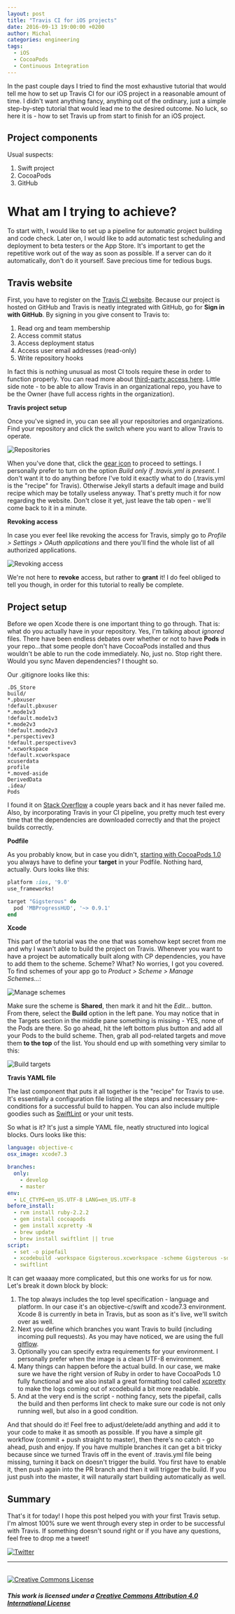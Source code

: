 ```yaml
---
layout: post
title: "Travis CI for iOS projects"
date: 2016-09-13 19:00:00 +0200
author: Michal
categories: engineering
tags:
  - iOS
  - CocoaPods
  - Continuous Integration
---
```


In the past couple days I tried to find the most exhaustive tutorial that would tell me how to set up Travis CI for our iOS project in a reasonable amount of time. I didn't want anything fancy, anything out of the ordinary, just a simple step-by-step tutorial that would lead me to the desired outcome. No luck, so here it is - how to set Travis up from start to finish for an iOS project.

## Project components

Usual suspects:

1. Swift project
2. CocoaPods
3. GitHub

# What am I trying to achieve?

To start with, I would like to set up a pipeline for automatic project building and code check. Later on, I would like to add automatic test scheduling and deployment to beta testers or the App Store. It's important to get the repetitive work out of the way as soon as possible. If a server can do it automatically, don't do it yourself. Save precious time for tedious bugs.

## Travis website

First, you have to register on the [Travis CI website](https://travis-ci.org/). Because our project is hosted on GitHub and Travis is neatly integrated with GitHub, go for **Sign in with GitHub**. By signing in you give consent to Travis to:

1. Read org and team membership
2. Access commit status
3. Access deployment status
4. Access user email addresses (read-only)
5. Write repository hooks

In fact this is nothing unusual as most CI tools require these in order to function properly. You can read more about [third-party access here](https://help.github.com/articles/about-third-party-application-restrictions/). Little side note - to be able to allow Travis in an organizational repo, you have to be the Owner (have full access rights in the organization).

**Travis project setup**

Once you've signed in, you can see all your repositories and organizations. Find your repository and click the switch where you want to allow Travis to operate.

![Repositories](/assets/2016-09-13-travis-ios/repositories.png)

When you've done that, click the [gear icon](https://github.com/jekyll/jekyll/pull/5294) to proceed to settings. I personally prefer to turn on the option *Build only if .travis.yml is present*. I don't want it to do anything before I've told it exactly what to do (.travis.yml is the "recipe" for Travis). Otherwise Jekyll starts a default image and build recipe which may be totally useless anyway. That's pretty much it for now regarding the website. Don't close it yet, just leave the tab open - we'll come back to it in a minute.

**Revoking access**

In case you ever feel like revoking the access for Travis, simply go to *Profile > Settings > OAuth applications* and there you'll find the whole list of all authorized applications.

![Revoking access](/assets/2016-09-13-travis-ios/revoke.png)

We're not here to **revoke** access, but rather to **grant** it! I do feel obliged to tell you though, in order for this tutorial to really be complete.

## Project setup

Before we open Xcode there is one important thing to go through. That is: what do you actually have in your repository. Yes, I'm talking about *ignored* files. There have been endless debates over whether or not to have **Pods** in your repo...that some people don't have CocoaPods installed and thus wouldn't be able to run the code immediately. No, just no. Stop right there. Would you sync Maven dependencies? I thought so.

Our .gitignore looks like this:

```
.DS_Store
build/
*.pbxuser
!default.pbxuser
*.mode1v3
!default.mode1v3
*.mode2v3
!default.mode2v3
*.perspectivev3
!default.perspectivev3
*.xcworkspace
!default.xcworkspace
xcuserdata
profile
*.moved-aside
DerivedData
.idea/
Pods
```

I found it on [Stack Overflow](http://stackoverflow.com/questions/18939421/what-should-xcode-6-gitignore-file-include/18939465#18939465) a couple years back and it has never failed me. Also, by incorporating Travis in your CI pipeline, you pretty much test every time that the dependencies are downloaded correctly and that the project builds correctly.

**Podfile**

As you probably know, but in case you didn't, [starting with CocoaPods 1.0](http://blog.cocoapods.org/CocoaPods-1.0/) you always have to define your **target** in your Podfile. Nothing hard, actually. Ours looks like this:

```ruby
platform :ios, '9.0'
use_frameworks!

target "Gigsterous" do
  pod 'MBProgressHUD', '~> 0.9.1'
end
```

**Xcode**

This part of the tutorial was the one that was somehow kept secret from me and why I wasn't able to build the project on Travis. Whenever you want to have a project be automatically built along with CP dependencies, you have to add them to the scheme. Scheme? What? No worries, I got you covered. To find schemes of your app go to *Product > Scheme > Manage Schemes...*:

![Manage schemes](/assets/2016-09-13-travis-ios/manage_schemes.png)

Make sure the scheme is **Shared**, then mark it and hit the *Edit...* button. From there, select the **Build** option in the left pane. You may notice that in the Targets section in the middle pane something is missing - YES, none of the Pods are there. So go ahead, hit the left bottom plus button and add all your Pods to the build scheme. Then, grab all pod-related targets and move them **to the top** of the list. You should end up with something very similar to this:

![Build targets](/assets/2016-09-13-travis-ios/build_targets.png)

**Travis YAML file**

The last component that puts it all together is the "recipe" for Travis to use. It's essentially a configuration file listing all the steps and necessary pre-conditions for a successful build to happen. You can also include multiple goodies such as [SwiftLint](https://github.com/realm/SwiftLint) or your unit tests.

So what is it? It's just a simple YAML file, neatly structured into logical blocks. Ours looks like this:

```yaml
language: objective-c
osx_image: xcode7.3

branches:
  only:
    - develop
    - master
env:
  - LC_CTYPE=en_US.UTF-8 LANG=en_US.UTF-8
before_install:
  - rvm install ruby-2.2.2
  - gem install cocoapods
  - gem install xcpretty -N
  - brew update
  - brew install swiftlint || true
script:
  - set -o pipefail
  - xcodebuild -workspace Gigsterous.xcworkspace -scheme Gigsterous -sdk iphonesimulator ONLY_ACTIVE_ARCH=NO | xcpretty -c
  - swiftlint
```

It can get waaaay more complicated, but this one works for us for now. Let's break it down block by block:

1. The top always includes the top level specification - language and platform. In our case it's an objective-c/swift and xcode7.3 environment. Xcode 8 is currently in beta in Travis, but as soon as it's live, we'll switch over as well.
2. Next you define which branches you want Travis to build (including incoming pull requests). As you may have noticed, we are using the full [gitflow](http://nvie.com/posts/a-successful-git-branching-model/).
3. Optionally you can specify extra requirements for your environment. I personally prefer when the image is a clean UTF-8 environment.
4. Many things can happen before the actual build. In our case, we make sure we have the right version of Ruby in order to have CocoaPods 1.0 fully functional and we also install a great formatting tool called [xcpretty](https://github.com/supermarin/xcpretty) to make the logs coming out of xcodebuild a bit more readable.
5. And at the very end is the script - nothing fancy, sets the pipefail, calls the build and then performs lint check to make sure our code is not only running well, but also in a good condition.

And that should do it! Feel free to adjust/delete/add anything and add it to your code to make it as smooth as possible. If you have a simple git workflow (commit + push straight to master), then there's no catch - go ahead, push and enjoy. If you have multiple branches it can get a bit tricky because since we turned Travis off in the event of .travis.yml file being missing, turning it back on doesn't trigger the build. You first have to enable it, then push again into the PR branch and then it will trigger the build. If you just push into the master, it will naturally start building automatically as well.

## Summary

That's it for today! I hope this post helped you with your first Travis setup. I'm almost 100% sure we went through every step in order to be successful with Travis. If something doesn't sound right or if you have any questions, feel free to drop me a tweet!

[![Twitter](https://img.shields.io/badge/twitter-@miguelitinho-blue.svg?style=flat)](http://twitter.com/miguelitinho)

---

<br />
<a rel="license" href="http://creativecommons.org/licenses/by/4.0/">
  <img alt="Creative Commons License" style="border-width:0" src="https://i.creativecommons.org/l/by/4.0/88x31.png" />
</a>

##### **This work is licensed under a [Creative Commons Attribution 4.0 International License](http://creativecommons.org/licenses/by/4.0/)**


